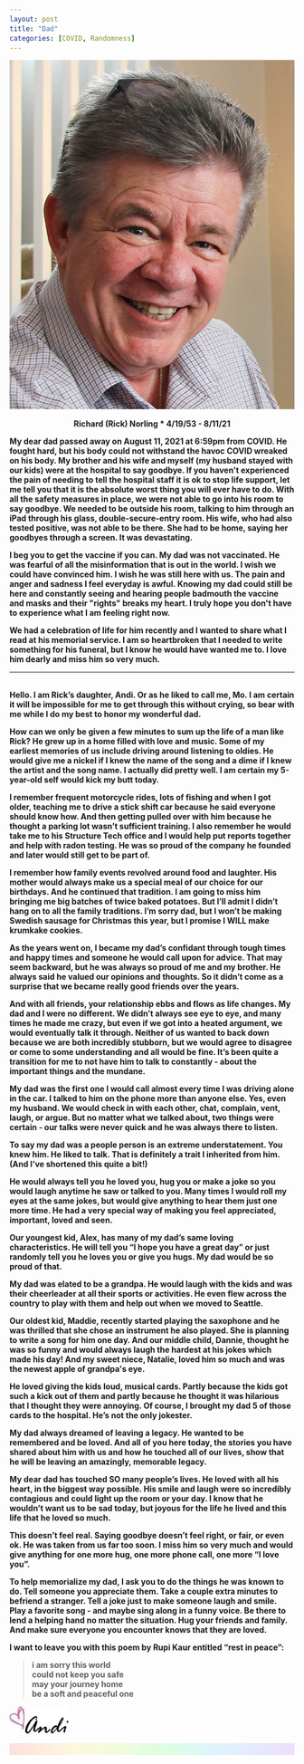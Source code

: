 ```yaml
---
layout: post
title: "Dad"
categories: [COVID, Randomness]
---
```

![welcome](/images/Dad.jpg)
<b><center>Richard (Rick) Norling * 4/19/53 - 8/11/21</center><b>

My dear dad passed away on August 11, 2021 at 6:59pm from COVID. He fought hard, but his body could not withstand the havoc COVID wreaked on his body. My brother and his wife and myself (my husband stayed with our kids) were at the hospital to say goodbye. If you haven't experienced the pain of needing to tell the hospital staff it is ok to stop life support, let me tell you that it is the absolute worst thing you will ever have to do. With all the safety measures in place, we were not able to go into his room to say goodbye. We needed to be outside his room, talking to him through an iPad through his glass, double-secure-entry room. His wife, who had also tested positive, was not able to be there. She had to be home, saying her goodbyes through a screen. It was devastating. 

I beg you to get the vaccine if you can. My dad was not vaccinated. He was fearful of all the misinformation that is out in the world. I wish we could have convinced him. I wish he was still here with us. The pain and anger and sadness I feel everyday is awful. Knowing my dad could still be here and constantly seeing and hearing people badmouth the vaccine and masks and their "rights" breaks my heart. I truly hope you don't have to experience what I am feeling right now.

We had a celebration of life for him recently and I wanted to share what I read at his memorial service. I am so heartbroken that I needed to write something for his funeral, but I know he would have wanted me to. I love him dearly and miss him so very much.

-------
<br />
Hello. I am Rick’s daughter, Andi. Or as he liked to call me, Mo. I am certain it will be impossible for me to get through this without crying, so bear with me while I do my best to honor my wonderful dad. 

How can we only be given a few minutes to sum up the life of a man like Rick? He grew up in a home filled with love and music. Some of my earliest memories of us include driving around listening to oldies. He would give me a nickel if I knew the name of the song and a dime if I knew the artist and the song name. I actually did pretty well. I am certain my 5-year-old self would kick my butt today. 

I remember frequent motorcycle rides, lots of fishing and when I got older, teaching me to drive a stick shift car because he said everyone should know how. And then getting pulled over with him because he thought a parking lot wasn’t sufficient training. I also remember he would take me to his Structure Tech office and I would help put reports together and help with radon testing. He was so proud of the company he founded and later would still get to be part of.

I remember how family events revolved around food and laughter. His mother would always make us a special meal of our choice for our birthdays. And he continued that tradition. I am going to miss him bringing me big batches of twice baked potatoes. But I’ll admit I didn’t hang on to all the family traditions. I’m sorry dad, but I won’t be making Swedish sausage for Christmas this year, but I promise I WILL make krumkake cookies. 

As the years went on, I became my dad’s confidant through tough times and happy times and someone he would call upon for advice. That may seem backward, but he was always so proud of me and my brother. He always said he valued our opinions and thoughts. So it didn’t come as a surprise that we became really good friends over the years. 

And with all friends, your relationship ebbs and flows as life changes. My dad and I were no different. We didn’t always see eye to eye, and many times he made me crazy, but even if we got into a heated argument, we would eventually talk it through. Neither of us wanted to back down because we are both incredibly stubborn, but we would agree to disagree or come to some understanding and all would be fine. It’s been quite a transition for me to not have him to talk to constantly - about the important things and the mundane. 

My dad was the first one I would call almost every time I was driving alone in the car. I talked to him on the phone more than anyone else. Yes, even my husband. We would check in with each other, chat, complain, vent, laugh, or argue. But no matter what we talked about, two things were certain - our talks were never quick and he was always there to listen. 

To say my dad was a people person is an extreme understatement. You knew him. He liked to talk. That is definitely a trait I inherited from him. (And I’ve shortened this quite a bit!) 

He would always tell you he loved you, hug you or make a joke so you would laugh anytime he saw or talked to you. Many times I would roll my eyes at the same jokes, but would give anything to hear them just one more time. He had a very special way of making you feel appreciated, important, loved and seen. 

Our youngest kid, Alex, has many of my dad’s same loving characteristics. He will tell you “I hope you have a great day” or just randomly tell you he loves you or give you hugs. My dad would be so proud of that. 

My dad was elated to be a grandpa. He would laugh with the kids and was their cheerleader at all their sports or activities. He even flew across the country to play with them and help out when we moved to Seattle.

Our oldest kid, Maddie, recently started playing the saxophone and he was thrilled that she chose an instrument he also played. She is planning to write a song for him one day. And our middle child, Dannie, thought he was so funny and would always laugh the hardest at his jokes which made his day! And my sweet niece, Natalie, loved him so much and was the newest apple of grandpa's eye.

He loved giving the kids loud, musical cards. Partly because the kids got such a kick out of them and partly because he thought it was hilarious that I thought they were annoying. Of course, I brought my dad 5 of those cards to the hospital. He’s not the only jokester.

My dad always dreamed of leaving a legacy. He wanted to be remembered and be loved. And all of you here today, the stories you have shared about him with us and how he touched all of our lives, show that he will be leaving an amazingly, memorable legacy. 

My dear dad has touched SO many people’s lives. He loved with all his heart, in the biggest way possible. His smile and laugh were so incredibly contagious and could light up the room or your day. I know that he wouldn’t want us to be sad today, but joyous for the life he lived and this life that he loved so much. 

This doesn’t feel real. Saying goodbye doesn’t feel right, or fair, or even ok. He was taken from us far too soon. I miss him so very much and would give anything for one more hug, one more phone call, one more “I love you”.

To help memorialize my dad, I ask you to do the things he was known to do. Tell someone you appreciate them. Take a couple extra minutes to befriend a stranger. Tell a joke just to make someone laugh and smile. Play a favorite song - and maybe sing along in a funny voice. Be there to lend a helping hand no matter the situation. Hug your friends and family. And make sure everyone you encounter knows that they are loved.

I want to leave you with this poem by Rupi Kaur entitled “rest in peace”:

>i am sorry this world <br/>
>could not keep you safe <br/>
>may your journey home <br/>
>be a soft and peaceful one <br/>

![Andi](/images/andi.jpg)

![header](/images/SkinnyRainbow.jpg)
